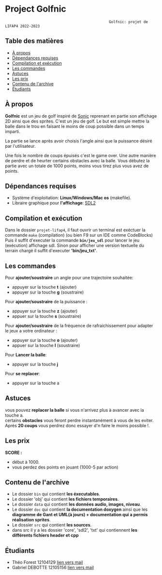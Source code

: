 # Project Golfnic


                                                    Golfnic: projet de LIFAP4 2022-2023


## Table des matières

- [À propos](#à-propos)
- [Dépendances requises](#dépendances-requises)
- [Compilation et exécution](#compilation-et-exécution)
- [Les commandes](#les-commandes)
- [Astuces](#astuces)
- [Les prix](#les-prix)
- [Contenu de l'archive](#contenu-de-l'archive)
- [Étudiants](#étudiants)


## À propos

**Golfnic** est un jeu de golf inspiré de [Sonic](https://fr.wikipedia.org/wiki/Sonic) reprenant en partie son affichage 2D ainsi que des sprites. 
C'est un jeu de golf. Le but est simple mettre la balle dans le trou en faisant le moins de coup possible dans un temps imparti.

La partie se lance après avoir choisis l'angle ainsi que la puissance désiré par l'utilisateur.

Une fois le nombre de coups épuisés c'est le game over. Une autre manière de perdre et de heurter certains obstacles avec la balle.
Vous débutez la partie avec un totale de 1000 points, moins vous tirez plus vous avez de points.


## Dépendances requises

- Système d'exploitation: **Linux/Windows/Mac os** (makefile).
- Libraire graphique pour **l'affichage**: [SDL2](https://github.com/libsdl-org/SDL)



## Compilation et exécution

Dans le dossier `projet-lifap4`, il faut ouvrir un terminal est exéctuer la commande `make` (compilation) (ou bien F9 sur un IDE comme CodeBlocks)
Puis il suffit d'executer la commande **`bin/jeu_sdl`** pour lancer le jeu (exécution) affichage sdl.
Sinon pour afficher une version textuelle du terrain chargé il suffit d'executer **'bin/jeu_txt'**.


## Les commandes

Pour **ajouter/soustraire** un angle pour une trajectoire souhaitée:
- appuyer sur  la touche **t** (ajouter)
- appuyer sur  la touche **g** (soustraire)



Pour **ajouter/soustraire** de la puissance :
- appuyer sur  la touche **z** (ajouter)
- appuer sur  la touche **s** (soustraire)

Pour **ajouter/soustraire** de la fréquence de rafraichissement pour adapter le jeux a votre ordinateur :
- appuyer sur  la touche **o** (ajouter)
- appuer sur  la touche **l** (soustraire)

Pour **Lancer la balle**:
- appuyer sur la touche **j**

Pour **se replacer**:
- appuyer sur la touche a

## Astuces

vous pouvez  **replacer la balle** si vous n'arrivez plus à avancer avec la touche a.<br/>
certains **obstacles** vous feront perdre instantanément à vous de les eviter.<br/>
Après **20 coups** vous perdrez donc essayer d'n faire le moins possible !.<br/>



## Les prix

**SCORE :**

- début à 1000.
- vous perdez des points en jouant (1000-5 par action)



## Contenu de l'archive

- Le dossier `bin` qui contient **les éxecutables**.
- Le dossier 'obj' qui contient **les fichiers temporaires**.
- Le dossier `data` qui contient **les données audio, images, niveau**.
- Le dossier `doc` qui contient **la documentation doxygen** ainsi que les **diagramme de Gant et UML(à jours) + documentation qui a permis réalisation sprites**.
- Le dossier `src` qui contient **les sources**.
- dans src il y a les dossier 'core', 'sdl2', 'txt' qui contiennent **les différents fichiers header et cpp**

## Étudiants

- Théo Forest 12104129 [lien vers mail](mailto:theo.forest@etu.univ-lyon1.fr)
- Gabriel DEBOTTE 12105156 [lien vers mail](mailto:gabriel.debotte@etu.univ-lyon1.fr)

